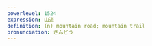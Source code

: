 ```yaml
---
powerlevel: 1524
expression: 山道
definition: (n) mountain road; mountain trail
pronunciation: さんどう
---
```

